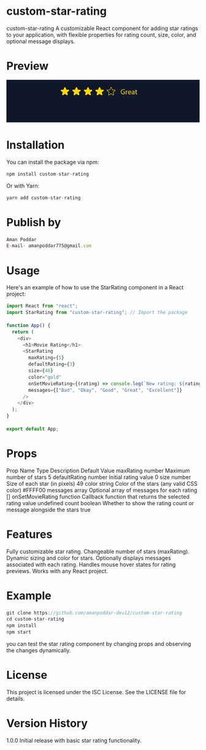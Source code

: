 # custom-star-rating

custom-star-rating
A customizable React component for adding star ratings to your application, with flexible properties for rating count, size, color, and optional message displays.

# Preview

![Alt text](./demo/demo.png)

# Installation

You can install the package via npm:

```js
npm install custom-star-rating
```

Or with Yarn:

```js
yarn add custom-star-rating
```

# Publish by

```js
Aman Poddar
E-mail- amanpoddar775@gmail.com
```

# Usage

Here's an example of how to use the StarRating component in a React project:

```js
import React from "react";
import StarRating from "custom-star-rating"; // Import the package

function App() {
  return (
    <div>
      <h1>Movie Rating</h1>
      <StarRating
        maxRating={5}
        defaultRating={3}
        size={40}
        color="gold"
        onSetMovieRating={(rating) => console.log(`New rating: ${rating}`)}
        messages={["Bad", "Okay", "Good", "Great", "Excellent"]}
      />
    </div>
  );
}

export default App;
```

# Props

Prop Name Type Description Default Value
maxRating number Maximum number of stars 5
defaultRating number Initial rating value 0
size number Size of each star (in pixels) 49
color string Color of the stars (any valid CSS color) #FFFF00
messages array Optional array of messages for each rating []
onSetMovieRating function Callback function that returns the selected rating value undefined
count boolean Whether to show the rating count or message alongside the stars true

# Features

Fully customizable star rating.
Changeable number of stars (maxRating).
Dynamic sizing and color for stars.
Optionally displays messages associated with each rating.
Handles mouse hover states for rating previews.
Works with any React project.

# Example

```js
git clone https://github.com/amanpoddar-dev12/custom-star-rating
cd custom-star-rating
npm install
npm start
```

you can test the star rating component by changing props and observing the changes dynamically.

# License

This project is licensed under the ISC License. See the LICENSE file for details.

# Version History

1.0.0
Initial release with basic star rating functionality.
